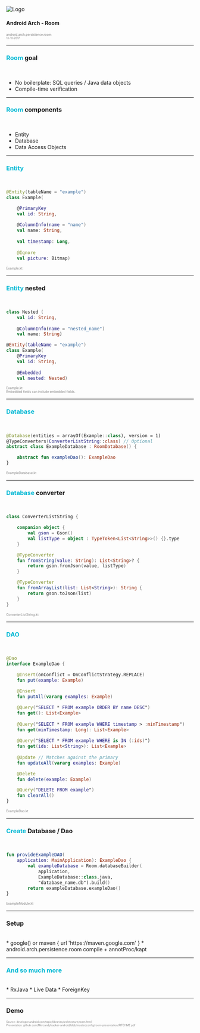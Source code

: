 ![Logo](mwm-3-kotlin-1-presentation/room-2.png )

#### <span style="text-transform: none">Android Arch - Room</span>

<span style="color:gray; font-size:0.6em;">android.arch.persistence.room</span>
<br>
<span style="color:gray; font-size:0.5em;">13-10-2017</span>

---

### <span style="color: #00B8D4; text-transform: none">Room</span> <span style="text-transform: none">goal</span>
<br>

* No boilerplate: SQL queries / Java data objects
* Compile-time verification

---

### <span style="color: #00B8D4; text-transform: none">Room</span> <span style="text-transform: none">components</span>
<br>

* Entity
* Database
* Data Access Objects

---

### <span style="color: #00B8D4; text-transform: none">Entity</span>
<br>

```kotlin
@Entity(tableName = "example")
class Example(

    @PrimaryKey
    val id: String,
    
    @ColumnInfo(name = "name")
    val name: String,
    
    val timestamp: Long,
    
    @Ignore
    val picture: Bitmap)
```

<span style="color:gray; font-size:0.6em;">Example.kt</span>

---

### <span style="color: #00B8D4; text-transform: none">Entity</span> <span style="text-transform: none">nested</span>
<br>

```kotlin
class Nested (
    val id: String,
    
    @ColumnInfo(name = "nested_name")
    val name: String)

@Entity(tableName = "example")
class Example(
    @PrimaryKey
    val id: String,  
                          
    @Embedded
    val nested: Nested)
```

<span style="color:gray; font-size:0.6em;">Example.kt</span>
<br/>
<span style="color:gray; font-size:0.6em;">Embedded fields can include embedded fields.</span>

---

### <span style="color: #00B8D4; text-transform: none">Database</span>
<br>

```kotlin
@Database(entities = arrayOf(Example::class), version = 1)
@TypeConverters(ConverterListString::class) // Optional
abstract class ExampleDatabase : RoomDatabase() {

    abstract fun exampleDao(): ExampleDao
}
```

<span style="color:gray; font-size:0.6em;">ExampleDatabase.kt</span>

---

### <span style="color: #00B8D4; text-transform: none">Database</span> <span style="text-transform: none">converter</span>
<br>

```kotlin
class ConverterListString {

    companion object {
        val gson = Gson()
        val listType = object : TypeToken<List<String>>() {}.type
    }

    @TypeConverter
    fun fromString(value: String): List<String>? {
        return gson.fromJson(value, listType)
    }

    @TypeConverter
    fun fromArrayList(list: List<String>): String {
        return gson.toJson(list)
    }
}
```

<span style="color:gray; font-size:0.6em;">ConverterListString.kt</span>

---

### <span style="color: #00B8D4; text-transform: none">DAO</span>
<br>

```kotlin
@Dao
interface ExampleDao {

    @Insert(onConflict = OnConflictStrategy.REPLACE)
    fun put(example: Example)
    
    @Insert
    fun putAll(vararg examples: Example)

    @Query("SELECT * FROM example ORDER BY name DESC")
    fun get(): List<Example>
    
    @Query("SELECT * FROM example WHERE timestamp > :minTimestamp")
    fun get(minTimestamp: Long): List<Example>
    
    @Query("SELECT * FROM example WHERE is IN (:ids)")
    fun get(ids: List<String>): List<Example>
    
    @Update // Matches against the primary 
    fun updateAll(vararg examples: Example)

    @Delete
    fun delete(example: Example)

    @Query("DELETE FROM example")
    fun clearAll()
}
```

<span style="color:gray; font-size:0.6em;">ExampleDao.kt</span>

---

### <span style="color: #00B8D4; text-transform: none">Create</span> <span style="text-transform: none">Database / Dao</span>
<br>

```kotlin
fun provideExampleDAO(
    application: MainApplication): ExampleDao {
        val exampleDatabase = Room.databaseBuilder(
            application,
            ExampleDatabase::class.java,
            "database_name.db").build()
        return exampleDatabase.exampleDao()
}
```

<span style="color:gray; font-size:0.6em;">ExampleModule.kt</span>

---

### <span style="text-transform: none">Setup</span>
<br>
* google() or maven { url 'https://maven.google.com' }
* android.arch.persistence.room compile + annotProc/kapt

---

### <span style="color: #00B8D4; text-transform: none">And so much more</span>
<br>
* RxJava
* Live Data
* ForeignKey

---

### Demo

<span style="color:gray; font-size:0.5em;">Source: developer.android.com/topic/libraries/architecture/room.html</span>
</br>
<span style="color:gray; font-size:0.5em;">Presentation: github.com/Mercandj/tracker-android/blob/master/config/room-presentation/PITCHME.pdf</span>
